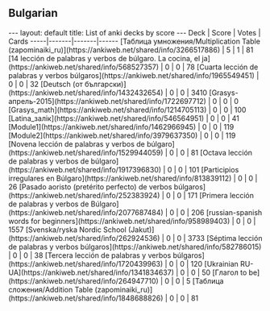 <h2>Bulgarian</h2>
---
layout: default
title: List of anki decks by score
---
Deck | Score | Votes | Cards
-----|-------|-------|------
[Таблица умножения/Multiplication Table (zapominaiki_ru)](https://ankiweb.net/shared/info/3266517886) | 5 | 1 | 81
[14 lección de palabras y verbos de búlgaro. La cocina, el ja](https://ankiweb.net/shared/info/568527357) | 0 | 0 | 78
[Cuarta lección de palabras y verbos búlgaros](https://ankiweb.net/shared/info/1965549451) | 0 | 0 | 32
[Deutsch (от български)](https://ankiweb.net/shared/info/1432432654) | 0 | 0 | 3410
[Grasys-апрель-2015](https://ankiweb.net/shared/info/1722697712) | 0 | 0 | 0
[Grasys_math](https://ankiweb.net/shared/info/1214705113) | 0 | 0 | 100
[Latina_залік](https://ankiweb.net/shared/info/546564951) | 0 | 0 | 41
[Module1](https://ankiweb.net/shared/info/1462966945) | 0 | 0 | 119
[Module2](https://ankiweb.net/shared/info/3979637350) | 0 | 0 | 119
[Novena lección de palabras y verbos de búlgaro](https://ankiweb.net/shared/info/1529944059) | 0 | 0 | 81
[Octava lección de palabras y verbos de búlgaro](https://ankiweb.net/shared/info/1917396830) | 0 | 0 | 101
[Participios irregulares en Búlgaro](https://ankiweb.net/shared/info/813839112) | 0 | 0 | 26
[Pasado aoristo (pretérito perfecto) de verbos búlgaros](https://ankiweb.net/shared/info/252383924) | 0 | 0 | 171
[Primera lección de palabras y verbos de Búlgaro](https://ankiweb.net/shared/info/2077687484) | 0 | 0 | 206
[russian-spanish words for beginners](https://ankiweb.net/shared/info/958989403) | 0 | 0 | 1557
[Svenska/ryska Nordic School (Jakut)](https://ankiweb.net/shared/info/262924536) | 0 | 0 | 3733
[Séptima lección de palabras y verbos búlgaros](https://ankiweb.net/shared/info/582786015) | 0 | 0 | 38
[Tercera lección de palabras y verbos búlgaros](https://ankiweb.net/shared/info/1720439963) | 0 | 0 | 120
[Ukrainian RU-UA](https://ankiweb.net/shared/info/1341834637) | 0 | 0 | 50
[Глагол to be](https://ankiweb.net/shared/info/264947710) | 0 | 0 | 5
[Таблица сложения/Addition Table (zapominaiki_ru)](https://ankiweb.net/shared/info/1848688826) | 0 | 0 | 81
